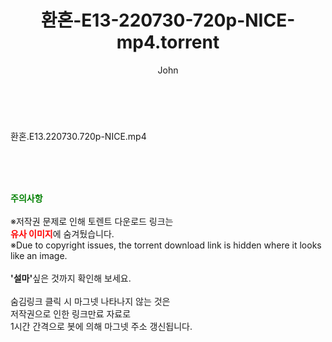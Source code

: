﻿---
layout: post
title:  "환혼-E13-220730-720p-NICE-mp4.torrent"
author: John
categories: [ 드라마 ]
tags: [  ]
image:  
description: "환혼-E13-220730-720p-NICE-mp4 torrent 정보 공유"
toc: true
toc_sticky: true
---

<br>
<div class="view-img">
<a class="view_image" href="https://torrentmobile60.com/bbs/view_image.php?fn=%2Fdata%2Ffile%2Fdrama%2F2345726642_TmOzyE3k_9dd1b9fce0d1c7365586adc881fc8d7260f28243.jpg" target="_blank"><img alt="" class="img-tag" content="https://torrentmobile60.com/data/file/drama/2345726642_TmOzyE3k_9dd1b9fce0d1c7365586adc881fc8d7260f28243.jpg" itemprop="image" src="https://torrentmobile60.com/data/file/drama/2345726642_TmOzyE3k_9dd1b9fce0d1c7365586adc881fc8d7260f28243.jpg"/></a></div><div class="view-content" itemprop="description">
<p>환혼.E13.220730.720p-NICE.mp4<br/></p> </div>
    
<br><br><br>
<p data-ke-size="size16"><b><span style="color: green;">주의사항</span></b><br /><br />※저작권 문제로 인해 토렌트 다운로드 링크는<br /><b><span style="color: red;">유사 이미지</span></b>에 숨겨뒀습니다.<br />※Due to copyright issues, the torrent download link is hidden where it looks like an image.<br /><br /><b>'설마'</b>싶은 것까지 확인해 보세요.<br /><br />숨김링크 클릭 시 마그넷 나타나지 않는 것은<br />저작권으로 인한 링크만료 자료로<br />1시간 간격으로 봇에 의해 마그넷 주소 갱신됩니다.</p>
